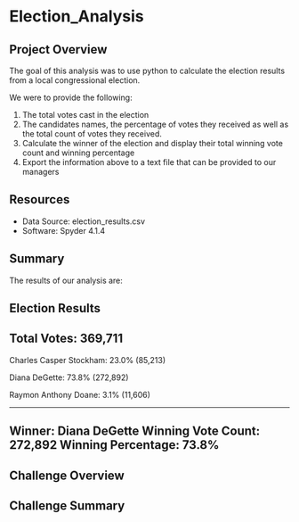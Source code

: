 # Election_Analysis

## Project Overview

The goal of this analysis was to use python to calculate the election results from a local congressional election.

We were to provide the following:
  1. The total votes cast in the election
  2. The candidates names, the percentage of votes they received as well as the total count of votes they received.
  3. Calculate the winner of the election and display their total winning vote count and winning percentage
  4. Export the information above to a text file that can be provided to our managers

## Resources

- Data Source: election_results.csv
- Software: Spyder 4.1.4

## Summary
The results of our analysis are:

Election Results
-------------------------
Total Votes: 369,711
-------------------------
Charles Casper Stockham: 23.0% (85,213)

Diana DeGette: 73.8% (272,892)

Raymon Anthony Doane: 3.1% (11,606)

-------------------------
Winner: Diana DeGette
Winning Vote Count: 272,892
Winning Percentage: 73.8%
-------------------------

## Challenge Overview

## Challenge Summary
